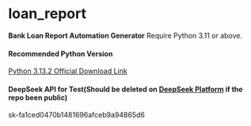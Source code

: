 # loan_report
**Bank Loan Report Automation Generator**
Require Python 3.11 or above.

#### Recommended Python Version
[Python 3.13.2 Official Download Link](https://www.python.org/ftp/python/3.13.2/python-3.13.2-amd64.exe)
#### DeepSeek API for Test(Should be deleted on [DeepSeek Platform](https://platform.deepseek.com/api_keys) if the repo been public)
sk-fa1ced0470b1481696afceb9a94865d6
